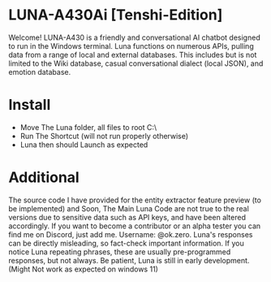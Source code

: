 # LUNA-A430Ai [Tenshi-Edition]

Welcome! LUNA-A430 is a friendly and conversational AI chatbot designed to run in the Windows terminal. Luna functions on numerous APIs, pulling data from a range of local and external databases. This includes but is not limited to the Wiki database, casual conversational dialect (local JSON), and emotion database. 

# Install
- Move The Luna folder, all files to root C:\
- Run The Shortcut (will not run properly otherwise)
- Luna then should Launch as expected

# Additional
The source code I have provided for the entity extractor feature preview (to be implemented) and Soon, The Main Luna Code are not true to the real versions due to sensitive data such as API keys, and have been altered accordingly. If you want to become a contributor or an alpha tester you can find me on Discord, just add me. Username: @ok.zero. Luna's responses can be directly misleading, so fact-check important information. If you notice Luna repeating phrases, these are usually pre-programmed responses, but not always. Be patient, Luna is still in early development. (Might Not work as expected on windows 11)

